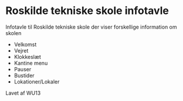 # Roskilde tekniske skole infotavle
Infotavle til Roskilde tekniske skole der viser forskellige information om skolen

- Velkomst
- Vejret
- Klokkeslæt 
- Kantine menu
- Pauser 
- Bustider
- Lokationer/Lokaler 

Lavet af WU13